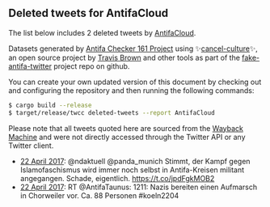 ## Deleted tweets for AntifaCloud

The list below includes 2 deleted tweets by
[AntifaCloud](https://twitter.com/AntifaCloud).



Datasets generated by [Antifa Checker 161 Project](https://twitter.com/antifacheck161) using ✨[cancel-culture](https://github.com/travisbrown/cancel-culture)✨, an open source project by 
[Travis Brown](https://twitter.com/travisbrown) and other tools as part of the 
[fake-antifa-twitter](https://github.com/antifacheck161/fake-antifa-twitter) project repo on github.

You can create your own updated version of this document by checking out and configuring the
repository and then running the following commands:

```bash
$ cargo build --release
$ target/release/twcc deleted-tweets --report AntifaCloud
```

Please note that all tweets quoted here are sourced from the
[Wayback Machine](https://web.archive.org) and were not directly accessed through the Twitter API or
any Twitter client.

* [22 April 2017](https://web.archive.org/web/20170422192108/https://twitter.com/AntifaCloud/status/855864059626958848): @ndaktuell @panda_munich Stimmt, der Kampf gegen Islamofaschismus wird immer noch selbst in Antifa-Kreisen militant angegangen. Schade, eigentlich. https://t.co/jpdFgkMOB2 <!--855864059626958848-->
* [22 April 2017](https://web.archive.org/web/20170422101715/https://twitter.com/AntifaCloud/status/855727191123951616): RT @AntifaTaunus: 1211: Nazis bereiten einen Aufmarsch in Chorweiler vor. Ca. 88 Personen #koeln2204 <!--855727191123951616-->
